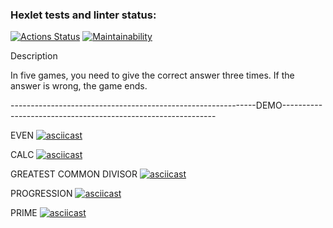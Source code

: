 ### Hexlet tests and linter status:
[![Actions Status](https://github.com/AntonLysachev/python-project-49/workflows/hexlet-check/badge.svg)](https://github.com/AntonLysachev/python-project-49/actions) [![Maintainability](https://api.codeclimate.com/v1/badges/75f94e09cbcde3ded791/maintainability)](https://codeclimate.com/github/AntonLysachev/python-project-49/maintainability)



Description                                                                          

In five games, you need to give the correct answer three times.
If the answer is wrong, the game ends.


-------------------------------------------------------------DEMO-------------------------------------------------------------


EVEN
[![asciicast](https://asciinema.org/a/SCG0ZXeJPR0lwzf6PFaaYRlvG.svg)](https://asciinema.org/a/SCG0ZXeJPR0lwzf6PFaaYRlvG)

CALC
[![asciicast](https://asciinema.org/a/t5hDUhvNBhnDTIEUuKXoHOcjY.svg)](https://asciinema.org/a/t5hDUhvNBhnDTIEUuKXoHOcjY)

GREATEST COMMON DIVISOR
[![asciicast](https://asciinema.org/a/dQH3AxNVFmKrqSrpowBMTD1Fl.svg)](https://asciinema.org/a/dQH3AxNVFmKrqSrpowBMTD1Fl)

PROGRESSION
[![asciicast](https://asciinema.org/a/XaDfEY7ulmotMDhZT9ZJ5A6hu.svg)](https://asciinema.org/a/XaDfEY7ulmotMDhZT9ZJ5A6hu)

PRIME
[![asciicast](https://asciinema.org/a/L4FfNxO11l9ut9n8BpjbE8MMv.svg)](https://asciinema.org/a/L4FfNxO11l9ut9n8BpjbE8MMv)